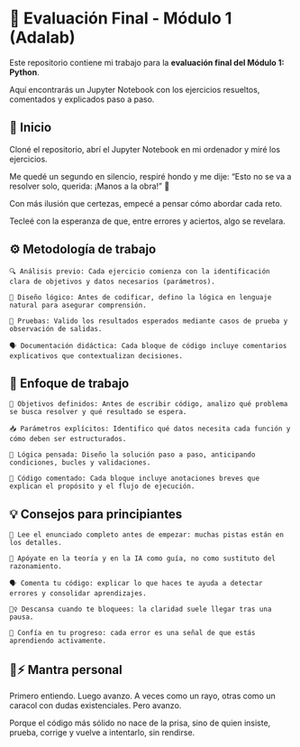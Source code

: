 # 📘 Evaluación Final - Módulo 1 (Adalab)

Este repositorio contiene mi trabajo para la **evaluación final del Módulo 1: Python**. 

Aquí encontrarás un Jupyter Notebook con los ejercicios resueltos, comentados y explicados paso a paso.

## 🚀 Inicio

Cloné el repositorio, abrí el Jupyter Notebook en mi ordenador y miré los ejercicios. 

Me quedé un segundo en silencio, respiré hondo y me dije: “Esto no se va a resolver solo, querida: ¡Manos a la obra!” 💪 

Con más ilusión que certezas, empecé a pensar cómo abordar cada reto. 

Tecleé con la esperanza de que, entre errores y aciertos, algo se revelara. 

## ⚙️ Metodología de trabajo

    🔍 Análisis previo: Cada ejercicio comienza con la identificación clara de objetivos y datos necesarios (parámetros).

    🧠 Diseño lógico: Antes de codificar, defino la lógica en lenguaje natural para asegurar comprensión.

    🧪 Pruebas: Valido los resultados esperados mediante casos de prueba y observación de salidas.

    🗣️ Documentación didáctica: Cada bloque de código incluye comentarios explicativos que contextualizan decisiones.

## 🧠 Enfoque de trabajo

    🎯 Objetivos definidos: Antes de escribir código, analizo qué problema se busca resolver y qué resultado se espera.

    📥 Parámetros explícitos: Identifico qué datos necesita cada función y cómo deben ser estructurados.

    🔄 Lógica pensada: Diseño la solución paso a paso, anticipando condiciones, bucles y validaciones.

    💬 Código comentado: Cada bloque incluye anotaciones breves que explican el propósito y el flujo de ejecución.

## 💡 Consejos para principiantes

    📖 Lee el enunciado completo antes de empezar: muchas pistas están en los detalles.

    🧠 Apóyate en la teoría y en la IA como guía, no como sustituto del razonamiento.

    🗣️ Comenta tu código: explicar lo que haces te ayuda a detectar errores y consolidar aprendizajes.

    🧘‍♀️ Descansa cuando te bloquees: la claridad suele llegar tras una pausa.

    🌱 Confía en tu progreso: cada error es una señal de que estás aprendiendo activamente.

## 🐌⚡ Mantra personal

 Primero entiendo. Luego avanzo. A veces como un rayo, otras como un caracol con dudas existenciales. Pero avanzo. 
 
 Porque el código más sólido no nace de la prisa, sino de quien insiste, prueba, corrige y vuelve a intentarlo, sin rendirse.
